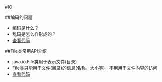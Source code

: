 #IO

##编码的问题
* 编码是什么？
* 乱码是怎么样形成的？
* [查看代码](https://github.com/l81893521/java-example/blob/master/src/main/java/online/babylove/www/io/demo1/EncodeDemo.java)

##File类常用API介绍
* java.io.File类用于表示文件(目录)
* File类只能用于文件(目录)的信息(名称，大小等)，不用用于文件内容的访问
* [查看代码](https://github.com/l81893521/java-example/blob/master/src/main/java/online/babylove/www/io/demo2/FileDemo.java)